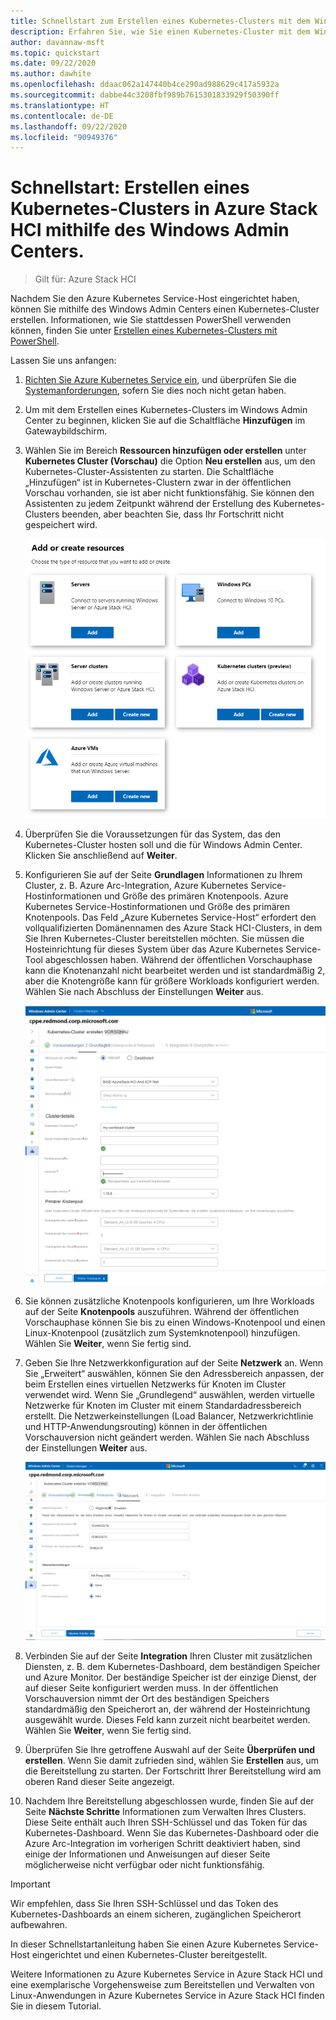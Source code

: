 ```yaml
---
title: Schnellstart zum Erstellen eines Kubernetes-Clusters mit dem Windows Admin Center
description: Erfahren Sie, wie Sie einen Kubernetes-Cluster mit dem Windows Admin Center erstellen.
author: davannaw-msft
ms.topic: quickstart
ms.date: 09/22/2020
ms.author: dawhite
ms.openlocfilehash: ddaac062a147440b4ce290ad988629c417a5932a
ms.sourcegitcommit: dabbe44c3208fbf989b7615301833929f50390ff
ms.translationtype: HT
ms.contentlocale: de-DE
ms.lasthandoff: 09/22/2020
ms.locfileid: "90949376"
---
```

# <a name="quickstart-create-a-kubernetes-cluster-on-azure-stack-hci-using-windows-admin-center"></a>Schnellstart: Erstellen eines Kubernetes-Clusters in Azure Stack HCI mithilfe des Windows Admin Centers.

> Gilt für: Azure Stack HCI

Nachdem Sie den Azure Kubernetes Service-Host eingerichtet haben, können Sie mithilfe des Windows Admin Centers einen Kubernetes-Cluster erstellen. Informationen, wie Sie stattdessen PowerShell verwenden können, finden Sie unter [Erstellen eines Kubernetes-Clusters mit PowerShell](create-kubernetes-cluster-powershell.md).

Lassen Sie uns anfangen:

1. [Richten Sie Azure Kubernetes Service ein](setup.md), und überprüfen Sie die [Systemanforderungen](system-requirements.md), sofern Sie dies noch nicht getan haben.
1. Um mit dem Erstellen eines Kubernetes-Clusters im Windows Admin Center zu beginnen, klicken Sie auf die Schaltfläche **Hinzufügen** im Gatewaybildschirm.
2. Wählen Sie im Bereich **Ressourcen hinzufügen oder erstellen** unter **Kubernetes Cluster (Vorschau)** die Option **Neu erstellen** aus, um den Kubernetes-Cluster-Assistenten zu starten. Die Schaltfläche „Hinzufügen“ ist in Kubernetes-Clustern zwar in der öffentlichen Vorschau vorhanden, sie ist aber nicht funktionsfähig. Sie können den Assistenten zu jedem Zeitpunkt während der Erstellung des Kubernetes-Clusters beenden, aber beachten Sie, dass Ihr Fortschritt nicht gespeichert wird. 

    ![Veranschaulicht das Blatt „Ressourcen hinzufügen oder erstellen“ im Windows Admin Center, das nun die neue Kachel für Kubernetes-Cluster enthält.](.\media\create-kubernetes-cluster\add-connection.png)

3. Überprüfen Sie die Voraussetzungen für das System, das den Kubernetes-Cluster hosten soll und die für Windows Admin Center. Klicken Sie anschließend auf **Weiter**. 
4. Konfigurieren Sie auf der Seite **Grundlagen** Informationen zu Ihrem Cluster, z. B. Azure Arc-Integration, Azure Kubernetes Service-Hostinformationen und Größe des primären Knotenpools.  Azure Kubernetes Service-Hostinformationen und Größe des primären Knotenpools. Das Feld „Azure Kubernetes Service-Host“ erfordert den vollqualifizierten Domänennamen des Azure Stack HCI-Clusters, in dem Sie Ihren Kubernetes-Cluster bereitstellen möchten. Sie müssen die Hosteinrichtung für dieses System über das Azure Kubernetes Service-Tool abgeschlossen haben. Während der öffentlichen Vorschauphase kann die Knotenanzahl nicht bearbeitet werden und ist standardmäßig 2, aber die Knotengröße kann für größere Workloads konfiguriert werden. Wählen Sie nach Abschluss der Einstellungen **Weiter** aus.

    ![Veranschaulicht die Seite „Grundlagen“ des Kubernetes-Cluster-Assistenten.](.\media\create-kubernetes-cluster\basics.png)

5. Sie können zusätzliche Knotenpools konfigurieren, um Ihre Workloads auf der Seite **Knotenpools** auszuführen. Während der öffentlichen Vorschauphase können Sie bis zu einen Windows-Knotenpool und einen Linux-Knotenpool (zusätzlich zum Systemknotenpool) hinzufügen. Wählen Sie **Weiter**, wenn Sie fertig sind.
6. Geben Sie Ihre Netzwerkkonfiguration auf der Seite **Netzwerk** an. Wenn Sie „Erweitert“ auswählen, können Sie den Adressbereich anpassen, der beim Erstellen eines virtuellen Netzwerks für Knoten im Cluster verwendet wird. Wenn Sie „Grundlegend“ auswählen, werden virtuelle Netzwerke für Knoten im Cluster mit einem Standardadressbereich erstellt. Die Netzwerkeinstellungen (Load Balancer, Netzwerkrichtlinie und HTTP-Anwendungsrouting) können in der öffentlichen Vorschauversion nicht geändert werden. Wählen Sie nach Abschluss der Einstellungen **Weiter** aus.

    ![Veranschaulicht die Seite „Netzwerk“ des Kubernetes-Cluster-Assistenten.](.\media\create-kubernetes-cluster\networking.png)

7. Verbinden Sie auf der Seite **Integration** Ihren Cluster mit zusätzlichen Diensten, z. B. dem Kubernetes-Dashboard, dem beständigen Speicher und Azure Monitor. Der beständige Speicher ist der einzige Dienst, der auf dieser Seite konfiguriert werden muss. In der öffentlichen Vorschauversion nimmt der Ort des beständigen Speichers standardmäßig den Speicherort an, der während der Hosteinrichtung ausgewählt wurde. Dieses Feld kann zurzeit nicht bearbeitet werden. Wählen Sie **Weiter**, wenn Sie fertig sind.
8. Überprüfen Sie Ihre getroffene Auswahl auf der Seite **Überprüfen und erstellen**. Wenn Sie damit zufrieden sind, wählen Sie **Erstellen** aus, um die Bereitstellung zu starten. Der Fortschritt Ihrer Bereitstellung wird am oberen Rand dieser Seite angezeigt. 
9. Nachdem Ihre Bereitstellung abgeschlossen wurde, finden Sie auf der Seite **Nächste Schritte** Informationen zum Verwalten Ihres Clusters. Diese Seite enthält auch Ihren SSH-Schlüssel und das Token für das Kubernetes-Dashboard. Wenn Sie das Kubernetes-Dashboard oder die Azure Arc-Integration im vorherigen Schritt deaktiviert haben, sind einige der Informationen und Anweisungen auf dieser Seite möglicherweise nicht verfügbar oder nicht funktionsfähig.

> [!IMPORTANT] 
> Wir empfehlen, dass Sie Ihren SSH-Schlüssel und das Token des Kubernetes-Dashboards an einem sicheren, zugänglichen Speicherort aufbewahren.

In dieser Schnellstartanleitung haben Sie einen Azure Kubernetes Service-Host eingerichtet und einen Kubernetes-Cluster bereitgestellt. 

Weitere Informationen zu Azure Kubernetes Service in Azure Stack HCI und eine exemplarische Vorgehensweise zum Bereitstellen und Verwalten von Linux-Anwendungen in Azure Kubernetes Service in Azure Stack HCI finden Sie in diesem Tutorial.
